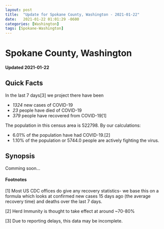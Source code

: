 ```yaml
---
layout: post
title:  "Update for Spokane County, Washington - 2021-01-22"
date:   2021-01-22 01:01:29 -0600
categories: [Washington]
tags: [Spokane-Washington]
---
```


# Spokane County, Washington
#### Updated 2021-01-22

## Quick Facts

In the last 7 days[3] we project there have been
- *1324* new cases of COVID-19
- *23* people have died of COVID-19
- *379* people have recovered from COVID-19[1]

The population in this census area is 522798. By our calculations:
- 6.01% of the population have had COVID-19.[2]
- 1.10% of the population or 5744.0 people are actively fighting the virus.

## Synopsis

Comming soon...


#### Footnotes

[1] Most US CDC offices do give any recovery statistics- we base this on a formula which looks at confirmed new cases
15 days ago (the average recovery time) and deaths over the last 7 days.

[2] Herd Immunity is thought to take effect at around ~70-80%

[3] Due to reporting delays, this data may be incomplete.
 
    